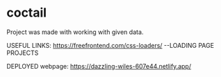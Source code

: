 # coctail


Project was made with working with given data.


USEFUL LINKS:
https://freefrontend.com/css-loaders/   --LOADING PAGE PROJECTS

DEPLOYED webpage: https://dazzling-wiles-607e44.netlify.app/
